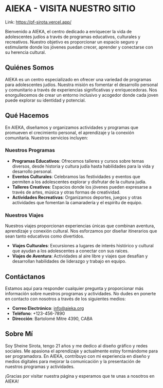 # AIEKA - VISITA NUESTRO SITIO

Link: https://pf-sirota.vercel.app/

Bienvenido a AIEKA, el centro dedicado a enriquecer la vida de adolescentes judíos a través de programas educativos, culturales y recreativos. Nuestro objetivo es proporcionar un espacio seguro y estimulante donde los jóvenes puedan crecer, aprender y conectarse con su herencia cultural.

## Quiénes Somos

AIEKA es un centro especializado en ofrecer una variedad de programas para adolescentes judíos. Nuestra misión es fomentar el desarrollo personal y comunitario a través de experiencias significativas y enriquecedoras. Nos enorgullecemos de crear un entorno inclusivo y acogedor donde cada joven puede explorar su identidad y potencial.

## Qué Hacemos

En AIEKA, diseñamos y organizamos actividades y programas que promueven el crecimiento personal, el aprendizaje y la conexión comunitaria. Nuestros servicios incluyen:

### Nuestros Programas

- **Programas Educativos**: Ofrecemos talleres y cursos sobre temas diversos, desde historia y cultura judía hasta habilidades para la vida y desarrollo personal.
- **Eventos Culturales**: Celebramos las festividades y eventos que permiten a los adolescentes explorar y disfrutar de la cultura judía.
- **Talleres Creativos**: Espacios donde los jóvenes pueden expresarse a través de artes, música y otras formas de creatividad.
- **Actividades Recreativas**: Organizamos deportes, juegos y otras actividades que fomentan la camaradería y el espíritu de equipo.

### Nuestros Viajes

Nuestros viajes proporcionan experiencias únicas que combinan aventura, aprendizaje y conexión cultural. Nos esforzamos por diseñar itinerarios que sean tanto educativos como divertidos.

- **Viajes Culturales**: Excursiones a lugares de interés histórico y cultural que ayudan a los adolescentes a conectar con sus raíces.
- **Viajes de Aventura**: Actividades al aire libre y viajes que desafían y desarrollan habilidades de liderazgo y trabajo en equipo.

## Contáctanos

Estamos aquí para responder cualquier pregunta y proporcionar más información sobre nuestros programas y actividades. No dudes en ponerte en contacto con nosotros a través de los siguientes medios:

- **Correo Electrónico**: info@aieka.org
- **Teléfono**: +123-456-7890
- **Dirección**: Bartolomé Mitre 4390, CABA

## Sobre Mí

Soy Sheine Sirota, tengo 21 años y me dedico al diseño gráfico y redes sociales. Me apasiona el aprendizaje y actualmente estoy formándome para ser programadora. En AIEKA, contribuyo con mi experiencia en diseño y medios digitales para mejorar la comunicación y la presentación de nuestros programas y actividades.

¡Gracias por visitar nuestra página y esperamos que te unas a nosotros en AIEKA!